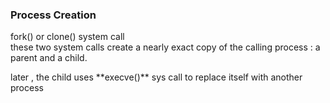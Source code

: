 ### Process Creation 
<p>fork() or clone() system call <br>
  these two system calls create a nearly exact copy of the calling process : a parent and a child. <br></p>
  later , the  child uses **execve()** sys call to replace itself with another process
  
